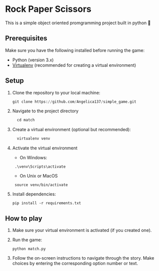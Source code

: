 # Rock Paper Scissors

This is a simple object oriented promgramming project built in python 🐍


## Prerequisites
Make sure you have the following installed before running the game:
- Python (version 3.x)
- [Virtualenv](https://pypi.org/project/virtualenv/) (recommended for creating a virtual environment)

## Setup
1. Clone the repository to your local machine:
   ```python
   git clone https://github.com/Angelica137/simple_game.git
	 ```

2. Navigate to the project directory
   ```python
	 cd match
	 ```

3. Create a virtual environment (optional but recommended):
   ```python
	 virtualenv venv
	 ```

4. Activate the virtual environment

   - On Windows:

   ```
    .\venv\Scripts\activate
    ```
   - On Unix or MacOS
   ```
    source venv/bin/activate
    ```

5. Install dependencies:

    ```
    pip install -r requirements.txt
    ```


## How to play
1. Make sure your virtual environment is activated (if you created one).

2. Run the game:

    ```
    python match.py
    ```

3. Follow the on-screen instructions to navigate through the story. Make choices by entering the corresponding option number or text.